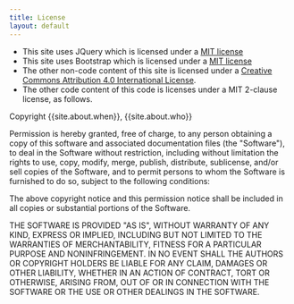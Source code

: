 ```yaml
---
title: License
layout: default
---
```


- This site uses JQuery which is licensed under a [MIT license](https://jquery.org/license/) 
- This site uses Bootstrap which is licensed  under a [MIT license](https://mdbootstrap.com/general/license/)
- The other non-code content of this site is licensed under a [Creative Commons Attribution 4.0 International License](https://github.com/idleberg/Creative-Commons-Markdown/blob/master/4.0/by.markdown).
- The other code content of this code is licenses under a MIT 2-clause license, as follows.

Copyright {{site.about.when}}, {{site.about.who}}

Permission is hereby granted, free of charge, to any person obtaining a copy of this software and associated documentation files (the "Software"), to deal in the Software without restriction, including without limitation the rights to use, copy, modify, merge, publish, distribute, sublicense, and/or sell copies of the Software, and to permit persons to whom the Software is furnished to do so, subject to the following conditions:

The above copyright notice and this permission notice shall be included in all copies or substantial portions of the Software.

THE SOFTWARE IS PROVIDED "AS IS", WITHOUT WARRANTY OF ANY KIND, EXPRESS OR IMPLIED, INCLUDING BUT NOT LIMITED TO THE WARRANTIES OF MERCHANTABILITY, FITNESS FOR A PARTICULAR PURPOSE AND NONINFRINGEMENT. IN NO EVENT SHALL THE AUTHORS OR COPYRIGHT HOLDERS BE LIABLE FOR ANY CLAIM, DAMAGES OR OTHER LIABILITY, WHETHER IN AN ACTION OF CONTRACT, TORT OR OTHERWISE, ARISING FROM, OUT OF OR IN CONNECTION WITH THE SOFTWARE OR THE USE OR OTHER DEALINGS IN THE SOFTWARE.

